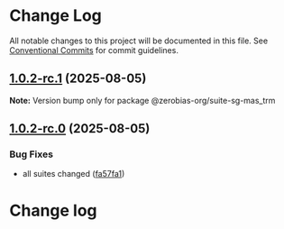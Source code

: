 # Change Log

All notable changes to this project will be documented in this file.
See [Conventional Commits](https://conventionalcommits.org) for commit guidelines.

## [1.0.2-rc.1](https://github.com/zerobias-org/suite/compare/@zerobias-org/suite-sg-mas_trm@1.0.2-rc.0...@zerobias-org/suite-sg-mas_trm@1.0.2-rc.1) (2025-08-05)

**Note:** Version bump only for package @zerobias-org/suite-sg-mas_trm





## [1.0.2-rc.0](https://github.com/zerobias-org/suite/compare/@zerobias-org/suite-sg-mas_trm@1.0.1...@zerobias-org/suite-sg-mas_trm@1.0.2-rc.0) (2025-08-05)


### Bug Fixes

* all suites changed ([fa57fa1](https://github.com/zerobias-org/suite/commit/fa57fa1af7628003297df46b2d7740fe95bd2666))





# Change log

